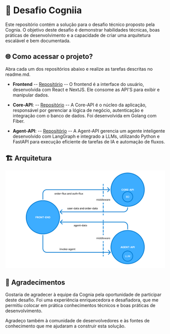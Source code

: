 # 🤖 Desafio Cogniia

Este repositório contém a solução para o desafio técnico proposto pela Cognia. O objetivo deste desafio é demonstrar habilidades técnicas, boas práticas de desenvolvimento e a capacidade de criar uma arquitetura escalável e bem documentada.

## 🌐 Como acessar o projeto?
Abra cada um dos repositórios abaixo e realize as tarefas descritas no readme.md.

- **Frontend**
-- [Repositório](https://github.com/thiago-dsd/fastfood-frontend)
-- O frontend é a interface do usuário, desenvolvida com React e NextJS. Ele consome as API'S para exibir e manipular dados.

- **Core-API**: 
-- [Repositório](https://github.com/thiago-dsd/fastfood-core-api)
-- A Core-API é o núcleo da aplicação, responsável por gerenciar a lógica de negócio, autenticação e integração com o banco de dados. Foi desenvolvida em Golang com Fiber.

- **Agent-API**: 
-- [Repositório](https://github.com/thiago-dsd/fastfood-agent-api)
-- A Agent-API gerencia um agente inteligente desenvolvido com LangGraph e integrado a LLMs, utilizando Python e FastAPI para execução eficiente de tarefas de IA e automação de fluxos.

## 🏗️ Arquitetura
![Arquitetura](./media/architecture.png)

## 🙏 Agradecimentos
Gostaria de agradecer à equipe da Cognia pela oportunidade de participar deste desafio. Foi uma experiência enriquecedora e desafiadora, que me permitiu colocar em prática conhecimentos técnicos e boas práticas de desenvolvimento.

Agradeço também à comunidade de desenvolvedores e às fontes de conhecimento que me ajudaram a construir esta solução.